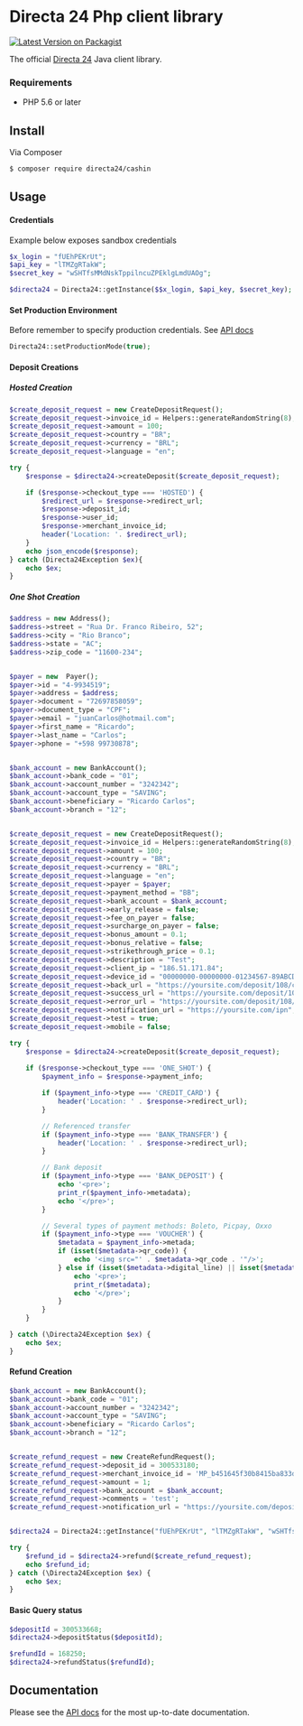 # Directa 24 Php client library

[![Latest Version on Packagist][ico-version]][link-packagist]

The official [Directa 24][directa24] Java client library.


### Requirements

- PHP 5.6 or later

## Install

Via Composer

``` bash
$ composer require directa24/cashin
```

## Usage

#### Credentials
Example below exposes sandbox credentials

```php
$x_login = "fUEhPEKrUt";
$api_key = "lTMZgRTakW";
$secret_key = "wSHTfsMMdNskTppilncuZPEklgLmdUAOg";

$directa24 = Directa24::getInstance($$x_login, $api_key, $secret_key);
```
#### Set Production Environment
Before remember to  specify production credentials. See [API docs][api-docs] 
``` php
Directa24::setProductionMode(true);
```

#### Deposit Creations

##### Hosted Creation

``` php
$create_deposit_request = new CreateDepositRequest();
$create_deposit_request->invoice_id = Helpers::generateRandomString(8);
$create_deposit_request->amount = 100;
$create_deposit_request->country = "BR";
$create_deposit_request->currency = "BRL";
$create_deposit_request->language = "en";

try {
    $response = $directa24->createDeposit($create_deposit_request);

    if ($response->checkout_type === 'HOSTED') {
        $redirect_url = $response->redirect_url;
        $response->deposit_id;
        $response->user_id;
        $response->merchant_invoice_id;
        header('Location: '. $redirect_url);
    }
    echo json_encode($response);
} catch (Directa24Exception $ex){
    echo $ex;
}
```

##### One Shot Creation

``` php
$address = new Address();
$address->street = "Rua Dr. Franco Ribeiro, 52";
$address->city = "Rio Branco";
$address->state = "AC";
$address->zip_code = "11600-234";


$payer = new  Payer();
$payer->id = "4-9934519";
$payer->address = $address;
$payer->document = "72697858059";
$payer->document_type = "CPF";
$payer->email = "juanCarlos@hotmail.com";
$payer->first_name = "Ricardo";
$payer->last_name = "Carlos";
$payer->phone = "+598 99730878";


$bank_account = new BankAccount();
$bank_account->bank_code = "01";
$bank_account->account_number = "3242342";
$bank_account->account_type = "SAVING";
$bank_account->beneficiary = "Ricardo Carlos";
$bank_account->branch = "12";


$create_deposit_request = new CreateDepositRequest();
$create_deposit_request->invoice_id = Helpers::generateRandomString(8);
$create_deposit_request->amount = 100;
$create_deposit_request->country = "BR";
$create_deposit_request->currency = "BRL";
$create_deposit_request->language = "en";
$create_deposit_request->payer = $payer;
$create_deposit_request->payment_method = "BB";
$create_deposit_request->bank_account = $bank_account;
$create_deposit_request->early_release = false;
$create_deposit_request->fee_on_payer = false;
$create_deposit_request->surcharge_on_payer = false;
$create_deposit_request->bonus_amount = 0.1;
$create_deposit_request->bonus_relative = false;
$create_deposit_request->strikethrough_price = 0.1;
$create_deposit_request->description = "Test";
$create_deposit_request->client_ip = "186.51.171.84";
$create_deposit_request->device_id = "00000000-00000000-01234567-89ABCDEF";
$create_deposit_request->back_url = "https://yoursite.com/deposit/108/cancel";
$create_deposit_request->success_url = "https://yoursite.com/deposit/108/confirm";
$create_deposit_request->error_url = "https://yoursite.com/deposit/108/error";
$create_deposit_request->notification_url = "https://yoursite.com/ipn";
$create_deposit_request->test = true;
$create_deposit_request->mobile = false;

try {
    $response = $directa24->createDeposit($create_deposit_request);
    
    if ($response->checkout_type === 'ONE_SHOT') {
        $payment_info = $response->payment_info;

        if ($payment_info->type === 'CREDIT_CARD') {
            header('Location: ' . $response->redirect_url);
        }

        // Referenced transfer
        if ($payment_info->type === 'BANK_TRANSFER') {
            header('Location: ' . $response->redirect_url);
        }

        // Bank deposit
        if ($payment_info->type === 'BANK_DEPOSIT') {
            echo '<pre>';
            print_r($payment_info->metadata);
            echo '</pre>';
        }

        // Several types of payment methods: Boleto, Picpay, Oxxo
        if ($payment_info->type === 'VOUCHER') {
            $metadata = $payment_info->metada;
            if (isset($metadata->qr_code)) {
                echo '<img src="' . $metadata->qr_code . '"/>';
            } else if (isset($metadata->digital_line) || isset($metadata->barcode)) {
                echo '<pre>';
                print_r($metadata);
                echo '</pre>';
            }
        }
    }

} catch (\Directa24Exception $ex) {
    echo $ex;
}
```

#### Refund Creation
``` php
$bank_account = new BankAccount();
$bank_account->bank_code = "01";
$bank_account->account_number = "3242342";
$bank_account->account_type = "SAVING";
$bank_account->beneficiary = "Ricardo Carlos";
$bank_account->branch = "12";


$create_refund_request = new CreateRefundRequest();
$create_refund_request->deposit_id = 300533180;
$create_refund_request->merchant_invoice_id = 'MP_b451645f30b8415ba833d37f3fa21209';
$create_refund_request->amount = 1;
$create_refund_request->bank_account = $bank_account;
$create_refund_request->comments = 'test';
$create_refund_request->notification_url = "https://yoursite.com/deposit/108/confirm";


$directa24 = Directa24::getInstance("fUEhPEKrUt", "lTMZgRTakW", "wSHTfsMMdNskTppilncuZPEklgLmdUAOg");

try {
    $refund_id = $directa24->refund($create_refund_request);
    echo $refund_id;
} catch (\Directa24Exception $ex) {
    echo $ex;
}
```

#### Basic Query status

``` php
$depositId = 300533668;
$directa24->depositStatus($depositId);
```

``` php
$refundId = 168250;
$directa24->refundStatus($refundId);
```


## Documentation

Please see the [API docs][api-docs] for the most up-to-date documentation.



[ico-version]: https://img.shields.io/packagist/v/directa24/cashin.svg?style=flat-square

[link-packagist]: https://packagist.org/packages/directa24/cashin
[directa24]: https://directa24.com
[api-docs]: https://docs.directa24.com/deposits-api